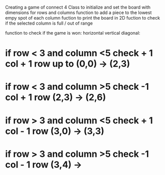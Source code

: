 Creating a game of connect 4
Class to initialize and set the board with dimensions for rows and columns
function to add a piece to the lowest empy spot of each column
fuction to print the board in 2D
fuction to check if the selected column is full / out of range

function to check if the game is won:
horizontal
vertical 
diagonal:
# if row < 3 and column <5 check + 1 col + 1 row up to (0,0) -> (2,3)
# if row < 3 and column >5 check -1 col + 1 row (2,3) -> (2,6)
# if row > 3 and column <5 check + 1 col - 1 row (3,0) -> (3,3)
# if row > 3 and column >5 check -1 col - 1 row (3,4) ->
